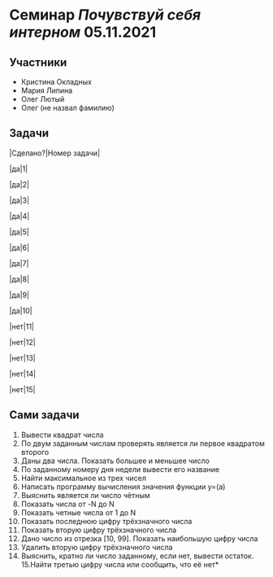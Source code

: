 # Семинар *Почувствуй себя интерном* 05.11.2021
## Участники
* Кристина Окладных
* Мария Липина
* Олег Лютый
* Олег (не назвал фамилию)
## Задачи
|Сделано?|Номер задачи|

|да|1|

|да|2|

|да|3|

|да|4|

|да|5|

|да|6|

|да|7|

|да|8|

|да|9|

|да|10|

|нет|11|

|нет|12|

|нет|13|

|нет|14|

|нет|15|
## Сами задачи
  1. Вывести квадрат числа
  2. По двум заданным числам проверять является ли первое квадратом второго
  3. Даны два числа. Показать большее и меньшее число
  4.  По заданному номеру дня недели вывести его название
  5. Найти максимальное из трех чисел
  6. Написать программу вычисления значения функции y=(a)
  7. Выяснить является ли число чётным
  8. Показать числа от -N до N
  9. Показать четные числа от 1 до N
  10. Показать последнюю цифру трёхзначного числа
  11. Показать вторую цифру трёхзначного числа
  12.  Дано число из отрезка [10, 99]. Показать наибольшую цифру числа
  13. Удалить вторую цифру трёхзначного числа
  14. Выяснить, кратно ли число заданному, если нет, вывести остаток.
  15.Найти третью цифру числа или сообщить, что её нет*
